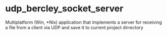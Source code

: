 # udp_bercley_socket_server

Multiplatform (Win, *Nix) application that implements a server for receiving a file from a client via UDP
and save it to current project dirrectory
